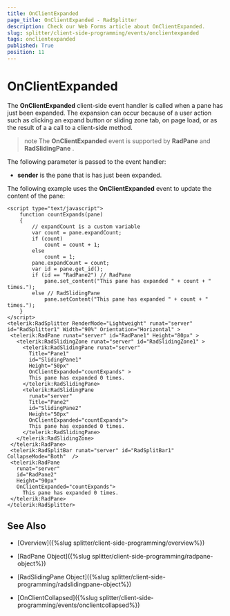 ```yaml
---
title: OnClientExpanded
page_title: OnClientExpanded - RadSplitter
description: Check our Web Forms article about OnClientExpanded.
slug: splitter/client-side-programming/events/onclientexpanded
tags: onclientexpanded
published: True
position: 11
---
```


# OnClientExpanded

The **OnClientExpanded** client-side event handler is called when a pane has just been expanded. The expansion can occur because of a user action such as clicking an expand button or sliding zone tab, on page load, or as the result of a a call to a client-side method.

>note The **OnClientExpanded** event is supported by **RadPane** and **RadSlidingPane** .

The following parameter is passed to the event handler:

* **sender** is the pane that is has just been expanded.

The following example uses the **OnClientExpanded** event to update the content of the pane:

````ASP.NET	 
<script type="text/javascript">
	function countExpands(pane)
	{
		// expandCount is a custom variable
		var count = pane.expandCount;
		if (count)
			count = count + 1;
		else
			count = 1;
		pane.expandCount = count;
		var id = pane.get_id();
		if (id == "RadPane2") // RadPane
			pane.set_content("This pane has expanded " + count + " times.");
		else // RadSlidingPane
			pane.setContent("This pane has expanded " + count + " times.");
	}
</script>
<telerik:RadSplitter RenderMode="Lightweight" runat="server" id="RadSplitter1" Width="90%" Orientation="Horizontal" >
 <telerik:RadPane runat="server" id="RadPane1" Height="80px" >
   <telerik:RadSlidingZone runat="server" id="RadSlidingZone1" >
	 <telerik:RadSlidingPane runat="server"
	   Title="Pane1"
	   id="SlidingPane1"
	   Height="50px"
	   OnClientExpanded="countExpands" >
	   This pane has expanded 0 times.
	 </telerik:RadSlidingPane>
	 <telerik:RadSlidingPane
	   runat="server"
	   Title="Pane2"
	   id="SlidingPane2"
	   Height="50px"
	   OnClientExpanded="countExpands">
	   This pane has expanded 0 times.
	 </telerik:RadSlidingPane>
   </telerik:RadSlidingZone>
 </telerik:RadPane>
 <telerik:RadSplitBar runat="server" id="RadSplitBar1" CollapseMode="Both"  />
 <telerik:RadPane
   runat="server"
   id="RadPane2"
   Height="90px"
   OnClientExpanded="countExpands">
	 This pane has expanded 0 times.
 </telerik:RadPane>
</telerik:RadSplitter> 			
````

## See Also

 * [Overview]({%slug splitter/client-side-programming/overview%})

 * [RadPane Object]({%slug splitter/client-side-programming/radpane-object%})

 * [RadSlidingPane Object]({%slug splitter/client-side-programming/radslidingpane-object%})
 
 * [OnClientCollapsed]({%slug splitter/client-side-programming/events/onclientcollapsed%})
